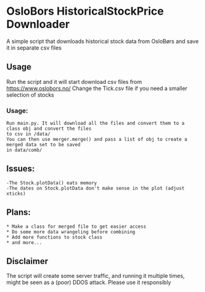 # OsloBors HistoricalStockPrice Downloader
 A simple script that downloads historical stock data from OsloBørs and save it in separate csv files


## Usage
Run the script and it will start download csv files from https://www.oslobors.no/
Change the Tick.csv file if you need a smaller selection of stocks


### Usage:
    Run main.py. It will download all the files and convert them to a class obj and convert the files
    to csv in /data/
    You can then use merger.merge() and pass a list of obj to create a merged data set to be saved
    in data/comb/
    
    
## Issues:
	-The Stock.plotData() eats memory
	-The dates on Stock.plotData don't make sense in the plot (adjust xticks)

## Plans:
	* Make a class for merged file to get easier access
	* Do some more data wrangeling before combining
	* Add more functions to stock class
	* and more...

## Disclaimer
The script will create some server traffic, and running it multiple times, might be
seen as a (poor) DDOS attack. Please use it responsibly

